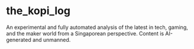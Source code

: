 # the_kopi_log
An experimental and fully automated analysis of the latest in tech, gaming, and the maker world from a Singaporean perspective. Content is AI-generated and unmanned.
